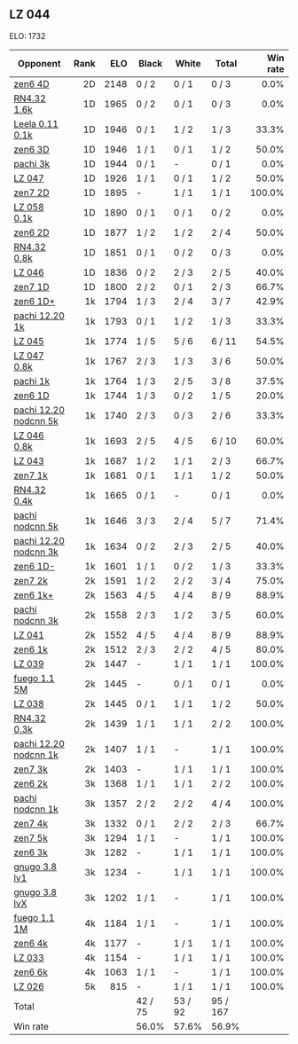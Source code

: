 ## LZ 044 ##

ELO: 1732

Opponent | Rank | ELO | Black | White | Total | Win rate
---------|-----:|----:|-------|-------|-------|-------:
[zen6 4D](zen6%204D.md) | 2D | 2148 | 0 / 2 | 0 / 1 | 0 / 3 | 0.0%
[RN4.32 1.6k](RN4.32%201.6k.md) | 1D | 1965 | 0 / 2 | 0 / 1 | 0 / 3 | 0.0%
[Leela 0.11 0.1k](Leela%200.11%200.1k.md) | 1D | 1946 | 0 / 1 | 1 / 2 | 1 / 3 | 33.3%
[zen6 3D](zen6%203D.md) | 1D | 1946 | 1 / 1 | 0 / 1 | 1 / 2 | 50.0%
[pachi 3k](pachi%203k.md) | 1D | 1944 | 0 / 1 | - | 0 / 1 | 0.0%
[LZ 047](LZ%20047.md) | 1D | 1926 | 1 / 1 | 0 / 1 | 1 / 2 | 50.0%
[zen7 2D](zen7%202D.md) | 1D | 1895 | - | 1 / 1 | 1 / 1 | 100.0%
[LZ 058 0.1k](LZ%20058%200.1k.md) | 1D | 1890 | 0 / 1 | 0 / 1 | 0 / 2 | 0.0%
[zen6 2D](zen6%202D.md) | 1D | 1877 | 1 / 2 | 1 / 2 | 2 / 4 | 50.0%
[RN4.32 0.8k](RN4.32%200.8k.md) | 1D | 1851 | 0 / 1 | 0 / 2 | 0 / 3 | 0.0%
[LZ 046](LZ%20046.md) | 1D | 1836 | 0 / 2 | 2 / 3 | 2 / 5 | 40.0%
[zen7 1D](zen7%201D.md) | 1D | 1800 | 2 / 2 | 0 / 1 | 2 / 3 | 66.7%
[zen6 1D+](zen6%201D+.md) | 1k | 1794 | 1 / 3 | 2 / 4 | 3 / 7 | 42.9%
[pachi 12.20 1k](pachi%2012.20%201k.md) | 1k | 1793 | 0 / 1 | 1 / 2 | 1 / 3 | 33.3%
[LZ 045](LZ%20045.md) | 1k | 1774 | 1 / 5 | 5 / 6 | 6 / 11 | 54.5%
[LZ 047 0.8k](LZ%20047%200.8k.md) | 1k | 1767 | 2 / 3 | 1 / 3 | 3 / 6 | 50.0%
[pachi 1k](pachi%201k.md) | 1k | 1764 | 1 / 3 | 2 / 5 | 3 / 8 | 37.5%
[zen6 1D](zen6%201D.md) | 1k | 1744 | 1 / 3 | 0 / 2 | 1 / 5 | 20.0%
[pachi 12.20 nodcnn 5k](pachi%2012.20%20nodcnn%205k.md) | 1k | 1740 | 2 / 3 | 0 / 3 | 2 / 6 | 33.3%
[LZ 046 0.8k](LZ%20046%200.8k.md) | 1k | 1693 | 2 / 5 | 4 / 5 | 6 / 10 | 60.0%
[LZ 043](LZ%20043.md) | 1k | 1687 | 1 / 2 | 1 / 1 | 2 / 3 | 66.7%
[zen7 1k](zen7%201k.md) | 1k | 1681 | 0 / 1 | 1 / 1 | 1 / 2 | 50.0%
[RN4.32 0.4k](RN4.32%200.4k.md) | 1k | 1665 | 0 / 1 | - | 0 / 1 | 0.0%
[pachi nodcnn 5k](pachi%20nodcnn%205k.md) | 1k | 1646 | 3 / 3 | 2 / 4 | 5 / 7 | 71.4%
[pachi 12.20 nodcnn 3k](pachi%2012.20%20nodcnn%203k.md) | 1k | 1634 | 0 / 2 | 2 / 3 | 2 / 5 | 40.0%
[zen6 1D-](zen6%201D-.md) | 1k | 1601 | 1 / 1 | 0 / 2 | 1 / 3 | 33.3%
[zen7 2k](zen7%202k.md) | 2k | 1591 | 1 / 2 | 2 / 2 | 3 / 4 | 75.0%
[zen6 1k+](zen6%201k+.md) | 2k | 1563 | 4 / 5 | 4 / 4 | 8 / 9 | 88.9%
[pachi nodcnn 3k](pachi%20nodcnn%203k.md) | 2k | 1558 | 2 / 3 | 1 / 2 | 3 / 5 | 60.0%
[LZ 041](LZ%20041.md) | 2k | 1552 | 4 / 5 | 4 / 4 | 8 / 9 | 88.9%
[zen6 1k](zen6%201k.md) | 2k | 1512 | 2 / 3 | 2 / 2 | 4 / 5 | 80.0%
[LZ 039](LZ%20039.md) | 2k | 1447 | - | 1 / 1 | 1 / 1 | 100.0%
[fuego 1.1 5M](fuego%201.1%205M.md) | 2k | 1445 | - | 0 / 1 | 0 / 1 | 0.0%
[LZ 038](LZ%20038.md) | 2k | 1445 | 0 / 1 | 1 / 1 | 1 / 2 | 50.0%
[RN4.32 0.3k](RN4.32%200.3k.md) | 2k | 1439 | 1 / 1 | 1 / 1 | 2 / 2 | 100.0%
[pachi 12.20 nodcnn 1k](pachi%2012.20%20nodcnn%201k.md) | 2k | 1407 | 1 / 1 | - | 1 / 1 | 100.0%
[zen7 3k](zen7%203k.md) | 2k | 1403 | - | 1 / 1 | 1 / 1 | 100.0%
[zen6 2k](zen6%202k.md) | 3k | 1368 | 1 / 1 | 1 / 1 | 2 / 2 | 100.0%
[pachi nodcnn 1k](pachi%20nodcnn%201k.md) | 3k | 1357 | 2 / 2 | 2 / 2 | 4 / 4 | 100.0%
[zen7 4k](zen7%204k.md) | 3k | 1332 | 0 / 1 | 2 / 2 | 2 / 3 | 66.7%
[zen7 5k](zen7%205k.md) | 3k | 1294 | 1 / 1 | - | 1 / 1 | 100.0%
[zen6 3k](zen6%203k.md) | 3k | 1282 | - | 1 / 1 | 1 / 1 | 100.0%
[gnugo 3.8 lv1](gnugo%203.8%20lv1.md) | 3k | 1234 | - | 1 / 1 | 1 / 1 | 100.0%
[gnugo 3.8 lvX](gnugo%203.8%20lvX.md) | 3k | 1202 | 1 / 1 | - | 1 / 1 | 100.0%
[fuego 1.1 1M](fuego%201.1%201M.md) | 4k | 1184 | 1 / 1 | - | 1 / 1 | 100.0%
[zen6 4k](zen6%204k.md) | 4k | 1177 | - | 1 / 1 | 1 / 1 | 100.0%
[LZ 033](LZ%20033.md) | 4k | 1154 | - | 1 / 1 | 1 / 1 | 100.0%
[zen6 6k](zen6%206k.md) | 4k | 1063 | 1 / 1 | - | 1 / 1 | 100.0%
[LZ 026](LZ%20026.md) | 5k | 815 | - | 1 / 1 | 1 / 1 | 100.0%
Total | | | 42 / 75 | 53 / 92 | 95 / 167 | 
Win rate| | | 56.0% | 57.6% | 56.9% | 
